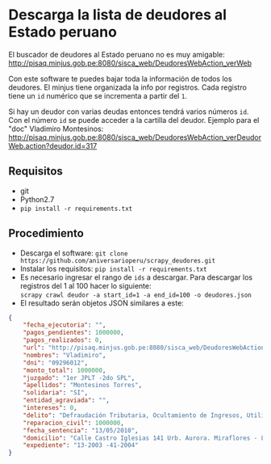 # Descarga la lista de deudores al Estado peruano

El buscador de deudores al Estado peruano no es muy amigable:
<http://pisaq.minjus.gob.pe:8080/sisca_web/DeudoresWebAction_verWeb>

Con este software te puedes bajar toda la información de todos los deudores.
El minjus tiene organizada la info por registros. Cada registro tiene un 
``id`` numérico que se incrementa a partir del ``1``.

Si hay un deudor con varias deudas entonces tendrá varios números ``id``. Con
el número ``id`` se puede acceder a la cartilla del deudor. Ejemplo para el
"doc" Vladimiro Montesinos:
<http://pisaq.minjus.gob.pe:8080/sisca_web/DeudoresWebAction_verDeudorWeb.action?deudor.id=317>

## Requisitos
* git
* Python2.7
* ``pip install -r requirements.txt``

## Procedimiento

* Descarga el software: ``git clone https://github.com/aniversarioperu/scrapy_deudores.git``
* Instalar los requisitos: ``pip install -r requirements.txt``
* Es necesario ingresar el rango de ``ids`` a descargar. Para descargar los 
registros del 1 al 100 hacer lo siguiente:  
    ``scrapy crawl deudor -a start_id=1 -a end_id=100 -o deudores.json``
* El resultado serán objetos JSON similares a este:

```json
{
    "fecha_ejecutoria": "",
    "pagos_pendientes": 1000000,
    "pagos_realizados": 0,
    "url": "http://pisaq.minjus.gob.pe:8080/sisca_web/DeudoresWebAction_verDeudorWeb.action?deudor.id=317",
    "nombres": "Vladimiro",
    "dni": "09296012",
    "monto_total": 1000000,
    "juzgado": "1er JPLT -2do SPL",
    "apellidos": "Montesinos Torres",
    "solidaria": "SI",
    "entidad_agraviada": "",
    "intereses": 0,
    "delito": "Defraudación Tributaria, Ocultamiento de Ingresos, Utilización de Gastos no Reales y Crédito Fiscal Inexistente",
    "reparacion_civil": 1000000,
    "fecha_sentencia": "13/05/2010",
    "domicilio": "Calle Castro Iglesias 141 Urb. Aurora. Miraflores - Lima",
    "expediente": "13-2003 -41-2004"
}
```
